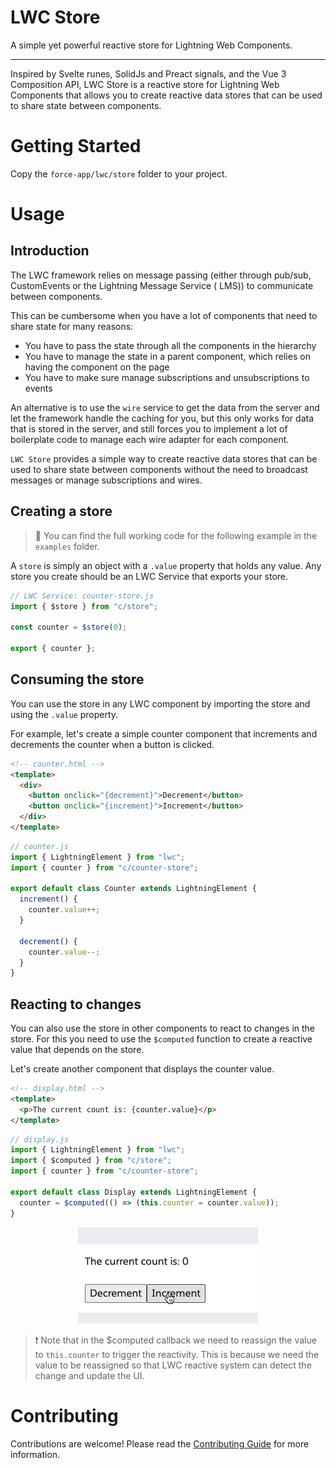 # LWC Store

A simple yet powerful reactive store for Lightning Web Components.

---

Inspired by Svelte runes, SolidJs and Preact signals, and the Vue 3 Composition API, LWC Store is a
reactive store for Lightning Web Components that allows you to create reactive data stores
that can be used to share state between components.

# Getting Started

Copy the `force-app/lwc/store` folder to your project.

# Usage

## Introduction

The LWC framework relies on message passing (either through pub/sub, CustomEvents or the Lightning Message Service (
LMS))
to communicate between components.

This can be cumbersome when you have a lot of components that need to share state for many reasons:

- You have to pass the state through all the components in the hierarchy
- You have to manage the state in a parent component, which relies on having the component on the page
- You have to make sure manage subscriptions and unsubscriptions to events

An alternative is to use the `wire` service to get the data from the server and let the framework handle the caching
for you, but this only works for data that is stored in the server, and still forces you to implement a lot of
boilerplate
code to manage each wire adapter for each component.

`LWC Store` provides a simple way to create reactive data stores that can be used to share state between components
without
the need to broadcast messages or manage subscriptions and wires.

## Creating a store

> 👀 You can find the full working code for the following example in the `examples`
> folder.

A `store` is simply an object with a `.value` property that holds any value. Any store you create should be an LWC
Service that exports your store.

```javascript
// LWC Service: counter-store.js
import { $store } from "c/store";

const counter = $store(0);

export { counter };
```

## Consuming the store

You can use the store in any LWC component by importing the store and using the `.value` property.

For example, let's create a simple counter component that increments and decrements the counter when a button is
clicked.

```html
<!-- counter.html -->
<template>
  <div>
    <button onclick="{decrement}">Decrement</button>
    <button onclick="{increment}">Increment</button>
  </div>
</template>
```

```javascript
// counter.js
import { LightningElement } from "lwc";
import { counter } from "c/counter-store";

export default class Counter extends LightningElement {
  increment() {
    counter.value++;
  }

  decrement() {
    counter.value--;
  }
}
```

## Reacting to changes

You can also use the store in other components to react to changes in the store. For this you need
to use the `$computed` function to create a reactive value that depends on the store.

Let's create another component that displays the counter value.

```html
<!-- display.html -->
<template>
  <p>The current count is: {counter.value}</p>
</template>
```

```javascript
// display.js
import { LightningElement } from "lwc";
import { $computed } from "c/store";
import { counter } from "c/counter-store";

export default class Display extends LightningElement {
  counter = $computed(() => (this.counter = counter.value));
}
```

<div style="text-align: center;">
    <img src="./doc-assets/counter-example.gif" alt="Counter Example" />
</div>

> ❗ Note that in the $computed callback we need to reassign the value to `this.counter`
> to trigger the reactivity. This is because we need the value to be reassigned so that
> LWC reactive system can detect the change and update the UI.

# Contributing

Contributions are welcome! Please read the [Contributing Guide](CONTRIBUTING.md) for more information.
